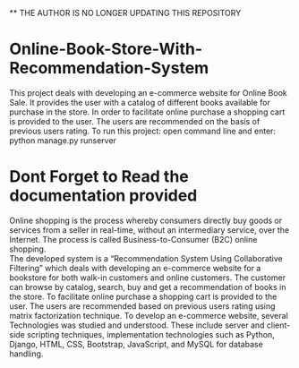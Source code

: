 ** THE AUTHOR IS NO LONGER UPDATING THIS REPOSITORY 

# Online-Book-Store-With-Recommendation-System
This project deals with developing an e-commerce website for Online Book Sale. It provides the user with a catalog of different books available for purchase in the store. In order to facilitate online purchase a shopping cart is provided to the user. The users are recommended on the basis of previous users rating.
To run this project:
open command line and enter:
python manage.py runserver

# Dont Forget to Read the documentation provided

Online shopping is the process whereby consumers directly buy goods or services from 
a seller in real-time, without an intermediary service, over the Internet. The process is 
called Business-to-Consumer (B2C) online shopping.  
The developed system is a “Recommendation System Using Collaborative Filtering” 
which deals with developing an e-commerce website for a bookstore for both walk-in 
customers and online customers. The customer can browse by catalog, search, buy and 
get a recommendation of books in the store. To facilitate online purchase a shopping 
cart is provided to the user. The users are recommended based on previous users rating 
using matrix factorization technique. 
To develop an e-commerce website, several Technologies was studied and understood. 
These include server and client-side scripting techniques, implementation technologies 
such as Python, Django, HTML, CSS, Bootstrap, JavaScript, and MySQL for database 
handling.  
          

          
          


  


